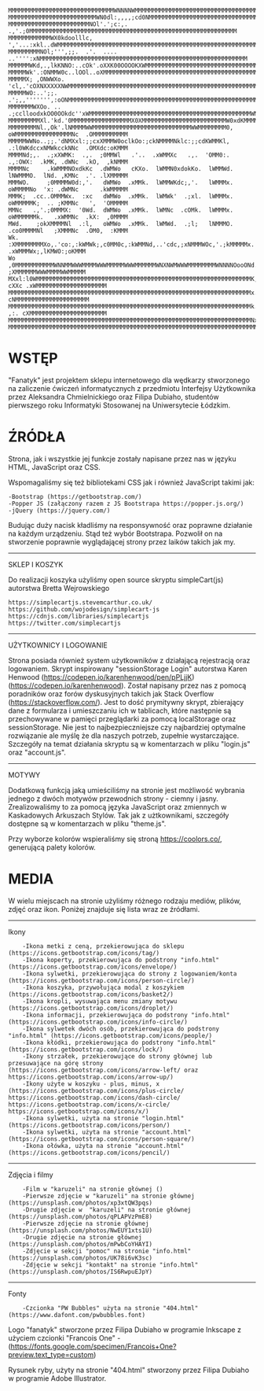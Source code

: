 <!-- language: lang-none -->

    MMMMMMMMMMMMMMMMMMMMMMMMMMMMMMWNNNNWMMMMMMMMMMMMMMMMMMMMMMMMMMMMMMMMMMMMMMMMMMMMMMMMMMMMMMMMMMMMMMMM
    MMMMMMMMMMMMMMMMMMMMMMMMMWN0dl:,,,,;cd0NMMMMMMMMMMMMMMMMMMMMMMMMMMMMMMMMMMMMMMMMMMMMMMMMMMMMMMMMMMMM
    MMMMMMMMMMMMMMMMMMMMMMMNOl'.';c:,. .,'.;0MMMMMMMMMMMMMMMMMMMMMMMMMMMMMMMMMMMMMMMMMMMMMMMMMMMMMMMMMMM
    MMMMMMMMMMMMWX0kdoolllc,    ','...:xkl..dWMMMMMMMMMMMMMMMMMMMMMMMMMMMMMMMMMMMMMMMMMMMMMMMMMMMMMMMMMM
    MMMMMMMMMNOl;''',;;.  .'.  .... ..'''':xNMMMMMMMMMMMMMMMMMMMMMMMMMMMMMMMMMMMMMMMMMMMMMMMMMMMMMMMMMMM
    MMMMMMWKd,.,lkKNNO:..cOk'.oXXK00OOOOKXWMMMMMMMMMMMMMMMMMMMMMMMMMMMMMMMMMMMMMMMMMMMMMMMMMMMMMMMMMMMMM
    MMMMMWk'.:ONMMW0c..lOOl..oXMMMMMMMMMMMMMMMMMMMMMMMMMMMMMMMMMMMMMMMMMMMMMMMMMMMMMMMMMMMMMMMMMMMMMMMMM
    MMMMMX; ,ONWWXo. 'cl,.'cOXNXXXXXNWMMMMMMMMMMMMMMMMMMMMMMMMMMMMMMMMMMMMMMMMMMMMMMMMMMMMMMMMMMMMMMMMMM
    MMMMMWO:..';;.       .';,,''''''',:oONMMMMMMMMMMMMMMMMMMMMMMMMMMMMMMMMMMMMMMMMMMMMMMMMMMMMMMMMMMMMMM
    MMMMMMMWXOo. .. .;cclloodxkOO0OOkdc''xWMMMMMMMMMMMMMMMMMMMMMMMMMMMMMMMMMMMMMMMMMMMMMMWNXXWMMMMMMMMMM
    MMMMMMMMMXl.'kd.'0MMMMMMMMMMMMMMMMMX0XMMMMMMMMMMMMMMMMMMMMMMMMW0xdKMMMMMMMMMMMMMMMMMWd'.,OMMMMMMMMMM
    MMMMMMMMNl.,Ok'.lNMMMMWWMMMMMMMMMMMMMMMMMMMMMMMMMMMMWWMMMMMMMM0,  oWMMMMMMMMMMMMMMMMNc  .OMMMMMMMMMM
    MMMMMWWNo..;;.'dNMXxl:;;cxXMMMW0oclkOo:;ckNMMMMNklc:;;cdKWMMKl,   .:l0WKdccxNMWkcckNNc  .OMXdc:oKMMM
    MMMMNd;,.  .;xXWMK:  .,.  ;0MMWl   .'..  .xWMMXc   .,.  'OMM0:.   .,:OWX:  .kMK, .dWNc  .kO,  ,kNMMM
    MMMMNc     .kWMMMNOxdkKc  .dWMWo   cKXo.  lWMMN0xdokKo.  lWMMWd.  lNWMMMO.  lNd. ,KMNc  .'. .lXMMMMM
    MMMWO.     ;0MMMMW0d:,'.   dWMWo  .xMMk.  lWMMWKdc;,'.   lWMMMx.  oWMMMMNo  'x: .dWMNc      .kWMMMMM
    MMMK;  .cc..OMMMWx.  :xc   dWMWo  .xMMk.  lWMWk'  .;xl.  lWMMMx.  oWMMMMMK;  .. ;KMMNc   ',  'OMMMMM
    MMNc   .,'.;0MMMX:  '0Wd.  dWMWo  .xMMk.  lWMNc  .cOMk.  lWMMMx.  oWMMMMMMk.   .xWMMNc  .kX:  ,0MMMM
    MWd.    ;okXMMMMNl  .:l,   oWMWo  .xMMk.  lWMWd.  .;l;   lNMMMO.  .co0MMMMNl   ;XMMMNc  .OM0,  :KMMM
    Wk.    :XMMMMMMMMXo,.'co:,:kWMWk;,c0MM0c,:kWMMNd,..'cdc,;xNMMMWOc,'.;kMMMMMx. .xWMMMWx;,lKMWO:;oKMMM
    Wo    ,0MMMMMMMMMMMWNNMMWWWMMMMWWWMMMMMWWWMMMMMMWNXNWMWWWMMMMMMMMWNNNNOooONd. ;XMMMMMMWWWMMMMWWMMMMM
    MXxl:l0WMMMMMMMMMMMMMMMMMMMMMMMMMMMMMMMMMMMMMMMMMMMMMMMMMMMMMMMMMMMMMK, cXXc .xWMMMMMMMMMMMMMMMMMMMM
    MMMMMMMMMMMMMMMMMMMMMMMMMMMMMMMMMMMMMMMMMMMMMMMMMMMMMMMMMMMMMMMMMMMMMx.'0Wk. cNMMMMMMMMMMMMMMMMMMMMM
    MMMMMMMMMMMMMMMMMMMMMMMMMMMMMMMMMMMMMMMMMMMMMMMMMMMMMMMMMMMMMMMMMMMMMk. ,:. cXMMMMMMMMMMMMMMMMMMMMMM
    MMMMMMMMMMMMMMMMMMMMMMMMMMMMMMMMMMMMMMMMMMMMMMMMMMMMMMMMMMMMMMMMMMMMMNx:,';xXMMMMMMMMMMMMMMMMMMMMMMM
    MMMMMMMMMMMMMMMMMMMMMMMMMMMMMMMMMMMMMMMMMMMMMMMMMMMMMMMMMMMMMMMMMMMMMMMWNNWMMMMMMMMMMMMMMMMMMMMMMMMM

#                                    # 
#               WSTĘP                #



"Fanatyk" jest projektem sklepu internetowego dla wędkarzy stworzonego na zaliczenie ćwiczeń informatycznych z przedmiotu Interfejsy Użytkownika 
przez Aleksandra Chmielnickiego oraz Filipa Dubiaho, studentów pierwszego roku Informatyki Stosowanej na Uniwersytecie Łódzkim.



#               ŹRÓDŁA               #

Strona, jak i wszystkie jej funkcje zostały napisane przez nas w języku HTML, JavaScript oraz CSS.

Wspomagaliśmy się też bibliotekami CSS jak i również JavaScript takimi jak:
    
    -Bootstrap (https://getbootstrap.com/)
    -Popper JS (załączony razem z JS Bootstrapa https://popper.js.org/)
    -jQuery (https://jquery.com/)

Budując duży nacisk kładliśmy na responsywność oraz poprawne działanie na każdym urządzeniu. Stąd też wybór Bootstrapa. 
Pozwolił on na stworzenie poprawnie wyglądającej strony przez laików takich jak my.

---------------
SKLEP I KOSZYK


Do realizacji koszyka użyliśmy open source skryptu simpleCart(js) autorstwa Bretta Wejrowskiego
    
    https://simplecartjs.stevemcarthur.co.uk/
    https://github.com/wojodesign/simplecart-js
    https://cdnjs.com/libraries/simplecartjs
    https://twitter.com/simplecartjs

-----------------------
UŻYTKOWNICY I LOGOWANIE


Strona posiada również system użytkowników z działającą rejestracją oraz logowaniem. 
Skrypt inspirowany "sessionStorage Login" autorstwa Karen Henwood (https://codepen.io/karenhenwood/pen/pPLjjK) (https://codepen.io/karenhenwood).
Został napisany przez nas z pomocą poradników oraz forów dyskusyjnych takich jak Stack Overflow (https://stackoverflow.com/).
Jest to dość prymitywny skrypt, zbierający dane z formularza i umieszczaniu ich w tablicach, które następnie są przechowywane w pamięci przeglądarki za pomocą localStorage oraz sessionStorage.
Nie jest to najbezpieczniejsze czy najbardziej optymalne rozwiązanie ale myślę że dla naszych potrzeb, zupełnie wystarczające. 
Szczegóły na temat działania skryptu są w komentarzach w pliku "login.js" oraz "account.js".


------
MOTYWY


Dodatkową funkcją jaką umieściliśmy na stronie jest możliwość wybrania jednego z dwóch motywów przewodnich strony - ciemny i jasny.
Zrealizowaliśmy to za pomocą języka JavaScript oraz zmiennych w Kaskadowych Arkuszach Stylów. Tak jak z użtkownikami, szczegóły dostępne są w komentarzach w pliku "theme.js".

Przy wyborze kolorów wspieraliśmy się stroną https://coolors.co/, generującą palety kolorów.



#               MEDIA                #


W wielu miejscach na stronie użyliśmy różnego rodzaju mediów, plików, zdjęć oraz ikon. Poniżej znajduje się lista wraz ze źródłami.

   -----
   Ikony
   
        -Ikona metki z ceną, przekierowująca do sklepu (https://icons.getbootstrap.com/icons/tag/)
        -Ikona koperty, przekierowująca do podstrony "info.html" (https://icons.getbootstrap.com/icons/envelope/)
        -Ikona sylwetki, przekierowująca do strony z logowaniem/konta (https://icons.getbootstrap.com/icons/person-circle/)
        -Ikona koszyka, przywołująca modal z koszykiem (https://icons.getbootstrap.com/icons/basket2/)
        -Ikona kropli, wysuwająca menu zmiany motywu (https://icons.getbootstrap.com/icons/droplet/)
        -Ikona informacji, przekierowująca do podstrony "info.html" (https://icons.getbootstrap.com/icons/info-circle/)
        -Ikona sylwetek dwóch osób, przekierowująca do podstrony "info.html" (https://icons.getbootstrap.com/icons/people/)
        -Ikona kłódki, przekierowująca do podstrony "info.html" (https://icons.getbootstrap.com/icons/lock/)
        -Ikony strzałek, przekierowujące do strony głównej lub przesuwające na górę strony (https://icons.getbootstrap.com/icons/arrow-left/ oraz https://icons.getbootstrap.com/icons/arrow-up/)
        -Ikony użyte w koszyku - plus, minus, x (https://icons.getbootstrap.com/icons/plus-circle/  https://icons.getbootstrap.com/icons/dash-circle/  https://icons.getbootstrap.com/icons/x-circle/  https://icons.getbootstrap.com/icons/x/)
        -Ikona sylwetki, użyta na stronie "login.html" (https://icons.getbootstrap.com/icons/person/)
        -Ikona sylwetki, użyta na stronie "account.html" (https://icons.getbootstrap.com/icons/person-square/)
        -Ikona ołówka, użyta na stronie "account.html" (https://icons.getbootstrap.com/icons/pencil/)

   ---------------
   Zdjęcia i filmy
   
        -Film w "karuzeli" na stronie głównej ()
        -Pierwsze zdjęcie w "karuzeli" na stronie głównej (https://unsplash.com/photos/xp3xtQW3pqs)
        -Drugie zdjęcie w  "karuzeli" na stronie głównej (https://unsplash.com/photos/qPLAPVzPmE8)
        -Pierwsze zdjęcie na stronie głównej (https://unsplash.com/photos/NwEUY1xts1U)
        -Drugie zdjęcie na stronie głównej (https://unsplash.com/photos/mPwbCoYHAYI)
        -Zdjęcie w sekcji "pomoc" na stronie "info.html" (https://unsplash.com/photos/UK78i6vK3sc)
        -Zdjęcie w sekcji "kontakt" na stronie "info.html" (https://unsplash.com/photos/IS6RwpuEJpY)

   -----
   Fonty
   
        -Czcionka "PW Bubbles" użyta na stronie "404.html" (https://www.dafont.com/pwbubbles.font)


    
    
    
   Logo "fanatyk" stworzone przez Filipa Dubiaho w programie Inkscape z użyciem czcionki "Francois One"
        -(https://fonts.google.com/specimen/Francois+One?preview.text_type=custom)

   Rysunek ryby, użyty na stronie "404.html" stworzony przez Filipa Dubiaho w programie Adobe Illustrator.
